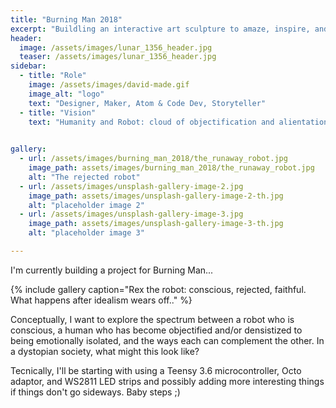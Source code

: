 ```yaml
---
title: "Burning Man 2018"
excerpt: "Buildling an interactive art sculpture to amaze, inspire, and also tell a Cool Story involving robots."
header:
  image: /assets/images/lunar_1356_header.jpg
  teaser: /assets/images/lunar_1356_header.jpg
sidebar:
  - title: "Role"
    image: /assets/images/david-made.gif
    image_alt: "logo"
    text: "Designer, Maker, Atom & Code Dev, Storyteller"
  - title: "Vision"
    text: "Humanity and Robot: cloud of objectification and alientation."

   
gallery:
  - url: /assets/images/burning_man_2018/the_runaway_robot.jpg
    image_path: assets/images/burning_man_2018/the_runaway_robot.jpg
    alt: "The rejected robot"
  - url: /assets/images/unsplash-gallery-image-2.jpg
    image_path: assets/images/unsplash-gallery-image-2-th.jpg
    alt: "placeholder image 2"
  - url: /assets/images/unsplash-gallery-image-3.jpg
    image_path: assets/images/unsplash-gallery-image-3-th.jpg
    alt: "placeholder image 3"

---
```


I'm currently building a project for Burning Man...

{% include gallery caption="Rex the robot: conscious, rejected, faithful. What happens after idealism wears off.." %}

Conceptually, I want to explore the spectrum between a robot who is conscious, a human who has become objectified and/or densistized to being emotionally isolated, and the ways each can complement the other. In a dystopian society, what might this look like?

Tecnically, I'll be starting with using a Teensy 3.6 microcontroller, Octo adaptor, and WS2811 LED strips and possibly adding more interesting things if things don't go sideways. Baby steps ;)